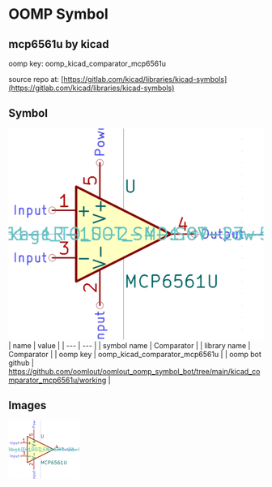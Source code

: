 # OOMP Symbol  
## mcp6561u  by kicad  
  
oomp key: oomp_kicad_comparator_mcp6561u  
  
source repo at: [https://gitlab.com/kicad/libraries/kicad-symbols](https://gitlab.com/kicad/libraries/kicad-symbols)  
## Symbol  
  
[![working.png](working_600.png)](working.png)  
| name | value | 
| --- | --- | 
| symbol name | Comparator | 
| library name | Comparator | 
| oomp key | oomp_kicad_comparator_mcp6561u | 
| oomp bot github | https://github.com/oomlout/oomlout_oomp_symbol_bot/tree/main/kicad_comparator_mcp6561u/working | 
## Images  
  
[![working.png](working_140.png)](working.png)  
